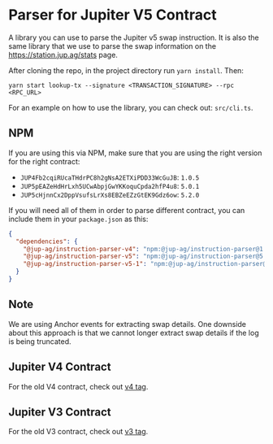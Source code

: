 # Parser for Jupiter V5 Contract

A library you can use to parse the Jupiter v5 swap instruction. It is also the same library that we use to parse the swap information on the https://station.jup.ag/stats page.

After cloning the repo, in the project directory run `yarn install`. Then:


```
yarn start lookup-tx --signature <TRANSACTION_SIGNATURE> --rpc <RPC_URL>
```

For an example on how to use the library, you can check out: `src/cli.ts`.

## NPM

If you are using this via NPM, make sure that you are using the right version for the right contract:

* `JUP4Fb2cqiRUcaTHdrPC8h2gNsA2ETXiPDD33WcGuJB`: `1.0.5`
* `JUP5pEAZeHdHrLxh5UCwAbpjGwYKKoquCpda2hfP4u8`: `5.0.1`
* `JUP5cHjnnCx2DppVsufsLrXs8EBZeEZzGtEK9Gdz6ow`: `5.2.0`

If you will need all of them in order to parse different contract, you can include them in your `package.json` as this:

```json
{
  "dependencies": {
    "@jup-ag/instruction-parser-v4": "npm:@jup-ag/instruction-parser@1.0.5",
    "@jup-ag/instruction-parser-v5": "npm:@jup-ag/instruction-parser@5.0.1",
    "@jup-ag/instruction-parser-v5-1": "npm:@jup-ag/instruction-parser@5.2.0"
  }
}
```

## Note

We are using Anchor events for extracting swap details. One downside about this approach is that we cannot longer extract swap details if the log is being truncated.

## Jupiter V4 Contract

For the old V4 contract, check out [v4 tag](https://github.com/jup-ag/instruction-parser/tree/v4).

## Jupiter V3 Contract

For the old V3 contract, check out [v3 tag](https://github.com/jup-ag/instruction-parser/tree/v3).